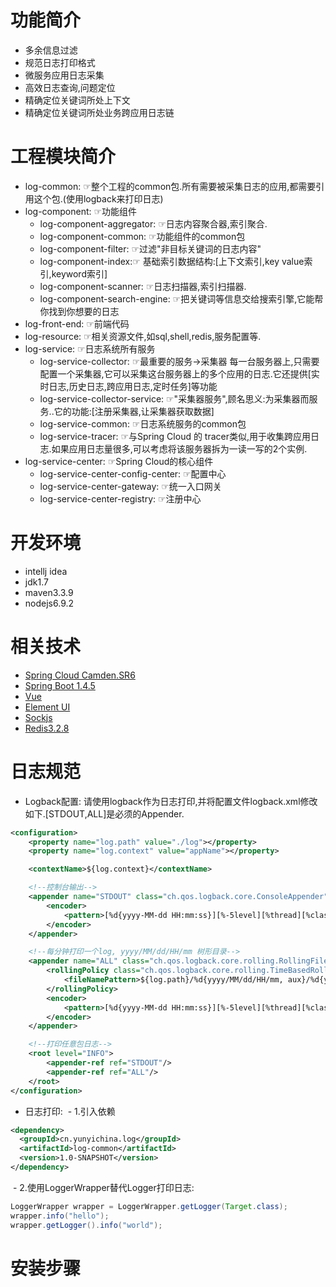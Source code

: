 # 功能简介
- 多余信息过滤
- 规范日志打印格式
- 微服务应用日志采集
- 高效日志查询,问题定位
- 精确定位关键词所处上下文
- 精确定位关键词所处业务跨应用日志链
# 工程模块简介
- log-common:     ☞整个工程的common包.所有需要被采集日志的应用,都需要引用这个包.(使用logback来打印日志)
- log-component: ☞功能组件
  - log-component-aggregator: ☞日志内容聚合器,索引聚合.
  - log-component-common: ☞功能组件的common包
  - log-component-filter: ☞过滤"非目标关键词的日志内容"
  - log-component-index:☞ 基础索引数据结构:[上下文索引,key value索引,keyword索引]
  - log-component-scanner: ☞日志扫描器,索引扫描器.
  - log-component-search-engine: ☞把关键词等信息交给搜索引擎,它能帮你找到你想要的日志
- log-front-end: ☞前端代码
- log-resource: ☞相关资源文件,如sql,shell,redis,服务配置等.
- log-service: ☞日志系统所有服务
  - log-service-collector: ☞最重要的服务->采集器 每一台服务器上,只需要配置一个采集器,它可以采集这台服务器上的多个应用的日志.它还提供[实时日志,历史日志,跨应用日志,定时任务]等功能
  - log-service-collector-service: ☞"采集器服务",顾名思义:为采集器而服务..它的功能:[注册采集器,让采集器获取数据]
  - log-service-common: ☞日志系统服务的common包
  - log-service-tracer: ☞与Spring Cloud 的 tracer类似,用于收集跨应用日志.如果应用日志量很多,可以考虑将该服务器拆为一读一写的2个实例.
- log-service-center: ☞Spring Cloud的核心组件
  - log-service-center-config-center: ☞配置中心
  - log-service-center-gateway: ☞统一入口网关
  - log-service-center-registry: ☞注册中心
# 开发环境
- intellj idea
- jdk1.7
- maven3.3.9
- nodejs6.9.2
# 相关技术
- [Spring Cloud Camden.SR6](http://cloud.spring.io/spring-cloud-static/Camden.SR6/)
- [Spring Boot 1.4.5](http://docs.spring.io/spring-boot/docs/1.4.5.RELEASE/reference/htmlsingle/)
- [Vue](https://github.com/vuejs/vue)
- [Element UI](http://element.eleme.io/)
- [Sockjs](https://github.com/sockjs/sockjs-client)
- [Redis3.2.8](https://redis.io/)
# 日志规范
- Logback配置: 请使用logback作为日志打印,并将配置文件logback.xml修改如下.[STDOUT,ALL]是必须的Appender.
```xml
<configuration>
    <property name="log.path" value="./log"></property>
    <property name="log.context" value="appName"></property>

    <contextName>${log.context}</contextName>

    <!--控制台输出-->
    <appender name="STDOUT" class="ch.qos.logback.core.ConsoleAppender">
        <encoder>
            <pattern>[%d{yyyy-MM-dd HH:mm:ss}][%-5level][%thread][%class.%method:%line]:%m%n</pattern>
        </encoder>
    </appender>

    <!--每分钟打印一个log, yyyy/MM/dd/HH/mm 树形目录-->
    <appender name="ALL" class="ch.qos.logback.core.rolling.RollingFileAppender">
        <rollingPolicy class="ch.qos.logback.core.rolling.TimeBasedRollingPolicy">
            <fileNamePattern>${log.path}/%d{yyyy/MM/dd/HH/mm, aux}/%d{yyyyMMddHHmm}.log</fileNamePattern>
        </rollingPolicy>
        <encoder>
            <pattern>[%d{yyyy-MM-dd HH:mm:ss}][%-5level][%thread][%class.%method:%line]:%m%n</pattern>
        </encoder>
    </appender>

    <!--打印任意包日志-->
    <root level="INFO">
        <appender-ref ref="STDOUT"/>
        <appender-ref ref="ALL"/>
    </root>
</configuration>
```
- 日志打印: 
  - 1.引入依赖
```xml
<dependency>
  <groupId>cn.yunyichina.log</groupId>
  <artifactId>log-common</artifactId>
  <version>1.0-SNAPSHOT</version>
</dependency>
```
  - 2.使用LoggerWrapper替代Logger打印日志:
```java
LoggerWrapper wrapper = LoggerWrapper.getLogger(Target.class);
wrapper.info("hello");
wrapper.getLogger().info("world"); 
```
# 安装步骤
